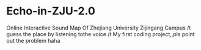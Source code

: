 # Echo-in-ZJU-2.0
Online Interactive Sound Map Of Zhejiang University Zijingang Campus /t
guess the place by listening tothe voice /t
My first coding project,,pls point out the problem haha
